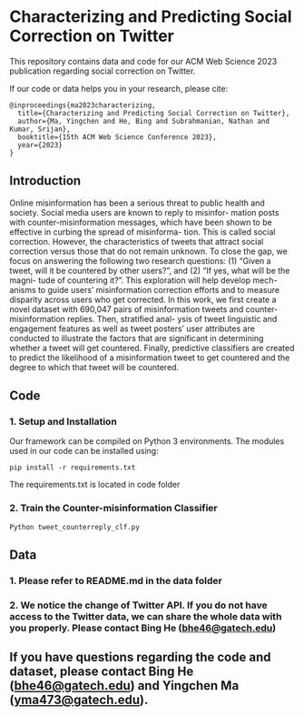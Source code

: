 # Characterizing and Predicting Social Correction on Twitter
This repository contains data and code for our ACM Web Science 2023 publication regarding social correction on Twitter. 

If our code or data helps you in your research, please cite:

```
@inproceedings{ma2023characterizing,
  title={Characterizing and Predicting Social Correction on Twitter},
  author={Ma, Yingchen and He, Bing and Subrahmanian, Nathan and Kumar, Srijan},
  booktitle={15th ACM Web Science Conference 2023},
  year={2023}
}
```

## Introduction

Online misinformation has been a serious threat to public health and society. Social media users are known to reply to misinfor- mation posts with counter-misinformation messages, which have been shown to be effective in curbing the spread of misinforma- tion. This is called social correction. However, the characteristics of tweets that attract social correction versus those that do not remain unknown. To close the gap, we focus on answering the following two research questions: (1) “Given a tweet, will it be countered by other users?”, and (2) “If yes, what will be the magni- tude of countering it?”. This exploration will help develop mech- anisms to guide users’ misinformation correction efforts and to measure disparity across users who get corrected. In this work, we first create a novel dataset with 690,047 pairs of misinformation tweets and counter-misinformation replies. Then, stratified anal- ysis of tweet linguistic and engagement features as well as tweet posters’ user attributes are conducted to illustrate the factors that are significant in determining whether a tweet will get countered. Finally, predictive classifiers are created to predict the likelihood of a misinformation tweet to get countered and the degree to which that tweet will be countered.


## Code

### 1. Setup and Installation

Our framework can be compiled on Python 3 environments. The modules used in our code can be installed using:
```
pip install -r requirements.txt
```
The requirements.txt is located in code folder

### 2. Train the Counter-misinformation Classifier

```
Python tweet_counterreply_clf.py
```

## Data

### 1. Please refer to README.md in the data folder
### 2. We notice the change of Twitter API. If you do not have access to the Twitter data, we can share the whole data with you properly. Please contact Bing He (bhe46@gatech.edu)


## If you have questions regarding the code and dataset, please contact Bing He (bhe46@gatech.edu) and Yingchen Ma (yma473@gatech.edu).



